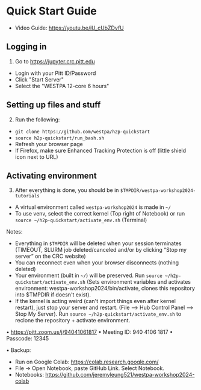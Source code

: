 # Quick Start Guide
* Video Guide: https://youtu.be/iU_cUbZDvfU

## Logging in
1.	Go to https://jupyter.crc.pitt.edu
* Login with your Pitt ID/Password
* Click "Start Server"
* Select the "WESTPA 12-core 6 hours"

## Setting up files and stuff
2.	Run the following:
*	``git clone https://github.com/westpa/h2p-quickstart``
*	``source h2p-quickstart/run_bash.sh``
*	Refresh your browser page 
*	If Firefox, make sure Enhanced Tracking Protection is off (little shield icon next to URL)

## Activating environment
3.	After everything is done, you should be in ``$TMPDIR/westpa-workshop2024-tutorials``
* A virtual environment called ``westpa-workshop2024`` is made in ``~/``
* To use venv, select the correct kernel (Top right of Notebook) or run ``source ~/h2p-quickstart/activate_env.sh`` (Terminal)

Notes:
* Everything in ``$TMPDIR`` will be deleted when your session terminates (TIMEOUT, SLURM job deleted/canceled and/or by clicking “Stop my server” on the CRC website)
* You can reconnect even when your browser disconnects (nothing deleted)
* Your environment (built in ``~/``) will be preserved. Run ``source ~/h2p-quickstart/activate_env.sh`` (Sets environment variables and activates environment: westpa-workshop2024/bin/activate, clones this repository into $TMPDIR if doesn't exist).
* If the kernel is acting weird (can't import things even after kernel restart), just stop your server and restart. (File --> Hub Control Panel --> Stop My Server). Run ``source ~/h2p-quickstart/activate_env.sh`` to reclone the repository + activate environment.

•	https://pitt.zoom.us/j/94041061817
•	Meeting ID: 940 4106 1817
•	Passcode: 12345
 
•	Backup: 
* Run on Google Colab: https://colab.research.google.com/
* File -> Open Notebook, paste GitHub Link. Select Notebook.
* Notebooks: 
https://github.com/jeremyleung521/westpa-workshop2024-colab
